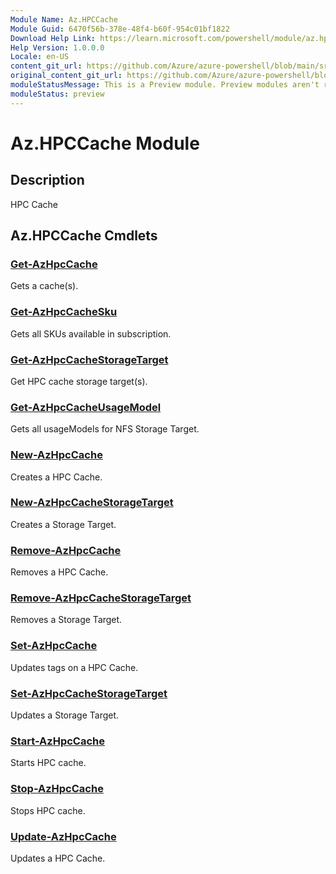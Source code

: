 ```yaml
---
Module Name: Az.HPCCache
Module Guid: 6470f56b-378e-48f4-b60f-954c01bf1822
Download Help Link: https://learn.microsoft.com/powershell/module/az.hpccache
Help Version: 1.0.0.0
Locale: en-US
content_git_url: https://github.com/Azure/azure-powershell/blob/main/src/HPCCache/HPCCache/help/Az.HPCCache.md
original_content_git_url: https://github.com/Azure/azure-powershell/blob/main/src/HPCCache/HPCCache/help/Az.HPCCache.md
moduleStatusMessage: This is a Preview module. Preview modules aren't recommended for use in production environments. For more information, see https://aka.ms/azps-refstatus.
moduleStatus: preview
---
```


# Az.HPCCache Module
## Description
HPC Cache

## Az.HPCCache Cmdlets
### [Get-AzHpcCache](Get-AzHpcCache.md)
Gets a cache(s).

### [Get-AzHpcCacheSku](Get-AzHpcCacheSku.md)
Gets all SKUs available in subscription.

### [Get-AzHpcCacheStorageTarget](Get-AzHpcCacheStorageTarget.md)
Get HPC cache storage target(s).

### [Get-AzHpcCacheUsageModel](Get-AzHpcCacheUsageModel.md)
Gets all usageModels for NFS Storage Target.

### [New-AzHpcCache](New-AzHpcCache.md)
Creates a HPC Cache.

### [New-AzHpcCacheStorageTarget](New-AzHpcCacheStorageTarget.md)
Creates a Storage Target.

### [Remove-AzHpcCache](Remove-AzHpcCache.md)
Removes a HPC Cache.

### [Remove-AzHpcCacheStorageTarget](Remove-AzHpcCacheStorageTarget.md)
Removes a Storage Target.

### [Set-AzHpcCache](Set-AzHpcCache.md)
Updates tags on a HPC Cache.

### [Set-AzHpcCacheStorageTarget](Set-AzHpcCacheStorageTarget.md)
Updates a Storage Target.

### [Start-AzHpcCache](Start-AzHpcCache.md)
Starts HPC cache.

### [Stop-AzHpcCache](Stop-AzHpcCache.md)
Stops HPC cache.

### [Update-AzHpcCache](Update-AzHpcCache.md)
Updates a HPC Cache.


